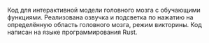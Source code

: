 Код для интерактивной модели головного мозга с обучающими функциями. Реализована озвучка и подсветка по нажатию на определённую область головного мозга, режим викторины. Код написан на языке программирования Rust.
